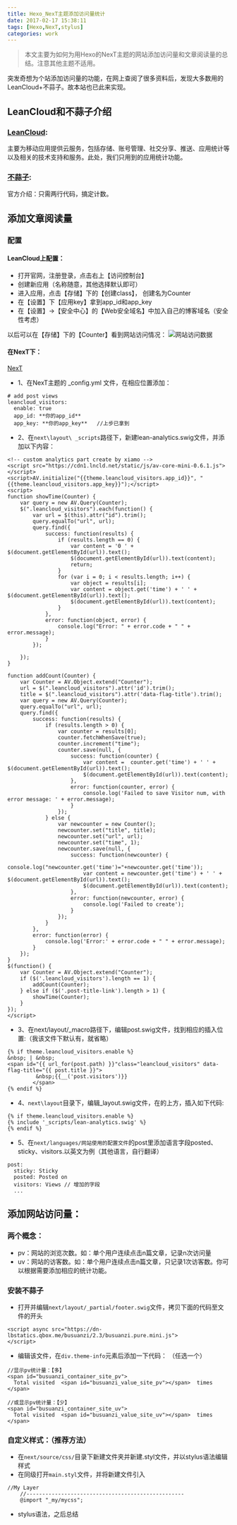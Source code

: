 ```yaml
---
title: Hexo_NexT主题添加访问量统计
date: 2017-02-17 15:38:11
tags: [Hexo,NexT,stylus]
categories: work
---
```


> 本文主要为如何为用Hexo的NexT主题的网站添加访问量和文章阅读量的总结。注意其他主题不适用。

突发奇想为个站添加访问量的功能，在网上查阅了很多资料后，发现大多数用的LeanCloud+不蒜子。故本站也已此来实现。

<!-- more -->

## LeanCloud和不蒜子介绍
### [LeanCloud](https://leancloud.cn/):
主要为移动应用提供云服务，包括存储、账号管理、社交分享、推送、应用统计等以及相关的技术支持和服务。此处，我们只用到的应用统计功能。
### [不蒜子](http://busuanzi.ibruce.info/):
官方介绍：只需两行代码，搞定计数。

## 添加文章阅读量
### 配置
#### LeanCloud上配置：
- 打开官网，注册登录，点击右上【访问控制台】
- 创建新应用（名称随意，其他选择默认即可）
- 进入应用，点击【存储】下的【创建class】， 创建名为Counter
- 在【设置】下【应用key】拿到app_id和app_key
- 在【设置】->【安全中心】的【Web安全域名】中加入自己的博客域名（安全性考虑）

以后可以在【存储】下的【Counter】看到网站访问情况：
![网站访问数据](/images/see_visitor.jpg)


#### 在NexT下：
[NexT](http://theme-next.iissnan.com/getting-started.html)

- 1、在NexT主题的 _config.yml 文件，在相应位置添加：
```
# add post views
leancloud_visitors:
  enable: true
  app_id: **你的app_id**
  app_key: **你的app_key**   //上步已拿到
```

- 2、在`next\layout\ _scripts`路径下，新建lean-analytics.swig文件，并添加以下内容：
```
<!-- custom analytics part create by xiamo -->
<script src="https://cdn1.lncld.net/static/js/av-core-mini-0.6.1.js"></script>
<script>AV.initialize("{{theme.leancloud_visitors.app_id}}", "{{theme.leancloud_visitors.app_key}}");</script>
<script>
function showTime(Counter) {
	var query = new AV.Query(Counter);
	$(".leancloud_visitors").each(function() {
		var url = $(this).attr("id").trim();
		query.equalTo("url", url);
		query.find({
			success: function(results) {
				if (results.length == 0) {
					var content = '0 ' + $(document.getElementById(url)).text();
					$(document.getElementById(url)).text(content);
					return;
				}
				for (var i = 0; i < results.length; i++) {
					var object = results[i];
					var content = object.get('time') + ' ' + $(document.getElementById(url)).text();
					$(document.getElementById(url)).text(content);
				}
			},
			error: function(object, error) {
				console.log("Error: " + error.code + " " + error.message);
			}
		});

	});
}

function addCount(Counter) {
	var Counter = AV.Object.extend("Counter");
	url = $(".leancloud_visitors").attr('id').trim();
	title = $(".leancloud_visitors").attr('data-flag-title').trim();
	var query = new AV.Query(Counter);
	query.equalTo("url", url);
	query.find({
		success: function(results) {
			if (results.length > 0) {
				var counter = results[0];
				counter.fetchWhenSave(true);
				counter.increment("time");
				counter.save(null, {
					success: function(counter) {
						var content =  counter.get('time') + ' ' + $(document.getElementById(url)).text();
						$(document.getElementById(url)).text(content);
					},
					error: function(counter, error) {
						console.log('Failed to save Visitor num, with error message: ' + error.message);
					}
				});
			} else {
				var newcounter = new Counter();
				newcounter.set("title", title);
				newcounter.set("url", url);
				newcounter.set("time", 1);
				newcounter.save(null, {
					success: function(newcounter) {
					    console.log("newcounter.get('time')="+newcounter.get('time'));
						var content = newcounter.get('time') + ' ' + $(document.getElementById(url)).text();
						$(document.getElementById(url)).text(content);
					},
					error: function(newcounter, error) {
						console.log('Failed to create');
					}
				});
			}
		},
		error: function(error) {
			console.log('Error:' + error.code + " " + error.message);
		}
	});
}
$(function() {
	var Counter = AV.Object.extend("Counter");
	if ($('.leancloud_visitors').length == 1) {
		addCount(Counter);
	} else if ($('.post-title-link').length > 1) {
		showTime(Counter);
	}
});
</script>
```

- 3、在next/layout/_macro路径下，编辑post.swig文件，找到相应的插入位置:（我该文件下默认有，就省略）
```
{% if theme.leancloud_visitors.enable %}
&nbsp; | &nbsp;
<span id="{{ url_for(post.path) }}"class="leancloud_visitors" data-flag-title="{{ post.title }}">
         &nbsp;{{__('post.visitors')}}
        </span>
{% endif %}
```
- 4、`next\layout`目录下，编辑_layout.swig文件，在</body>的上方，插入如下代码:
```
{% if theme.leancloud_visitors.enable %}
{% include '_scripts/lean-analytics.swig' %}
{% endif %}
```

- 5、在`next/languages/网站使用的配置文件`的post里添加语言字段posted、sticky、visitors.以英文为例（其他语言，自行翻译）
```
post:
  sticky: Sticky
  posted: Posted on
  visitors: Views // 增加的字段
  ...
```

## 添加网站访问量：
### 两个概念：
- pv：网站的浏览次数。如：单个用户连续点击n篇文章，记录n次访问量
- uv：网站的访客数。如：单个用户连续点击n篇文章，只记录1次访客数。你可以根据需要添加相应的统计功能。

### 安装不蒜子
- 打开并编辑`next/layout/_partial/footer.swig`文件，拷贝下面的代码至文件的开头
```
<script async src="https://dn-lbstatics.qbox.me/busuanzi/2.3/busuanzi.pure.mini.js">
</script>
```

- 编辑该文件，在`div.theme-info`元素后添加一下代码： （任选一个）
```
//显示pv统计量：【多】
<span id="busuanzi_container_site_pv">
  Total visited  <span id="busuanzi_value_site_pv"></span>  times
</span>

//或显示pv统计量：【少】
<span id="busuanzi_container_site_uv">
  Total visited  <span id="busuanzi_value_site_uv"></span>  times
</span>
```

### 自定义样式：（推荐方法）
- 在`next/source/css/`目录下新建文件夹并新建.styl文件，并以stylus语法编辑样式
- 在同级打开`main.styl`文件，并将新建文件引入
```
//My Layer
    //--------------------------------------------------
    @import "_my/mycss";
```
- stylus语法，之后总结